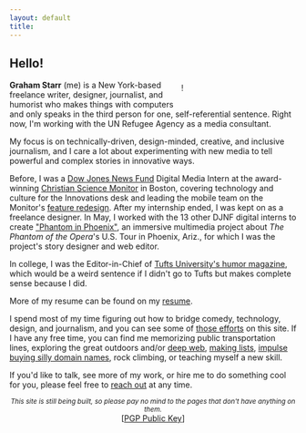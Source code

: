 ```yaml
---
layout: default
title: 
---
```


## Hello!

<marquee direction="right" loop="1" style="float:right;width:40%;margin-bottom:20px;margin-top:5px">
<img src="http://gstarr.me/projects/images/me.jpg" alt="it me!" title="Photo credit: Kristie Chua"> 
</marquee>   

   


**Graham Starr** (me) is a New York-based freelance writer, designer, journalist, and humorist who makes things with computers and only speaks in the third person for one, self-referential sentence. Right now, I'm working with the UN Refugee Agency as a media consultant.  

My focus is on technically-driven, design-minded, creative, and inclusive journalism, and I care a lot about experimenting with new media to tell powerful and complex stories in innovative ways.  

Before, I was a [Dow Jones News Fund](http://www.newsfund.org/) Digital Media Intern at the award-winning [Christian Science Monitor](http://www.csmonitor.com/About/People/Graham-Starr) in Boston, covering technology and culture for the Innovations desk and leading the mobile team on the Monitor's [feature redesign](http://gstarr.me/projects/design). After my internship ended, I was kept on as a freelance designer.  In May, I worked with the 13 other DJNF digital interns to create ["Phantom in Phoenix"](http://djnf.atavist.com/), an immersive multimedia project about *The Phantom of the Opera*'s U.S. Tour in Phoenix, Ariz., for which I was the project's story designer and web editor.  

In college, I was the Editor-in-Chief of [Tufts University's humor magazine](http://www.tuftszamboni.com/), which would be a weird sentence if I didn't go to Tufts but makes complete sense because I did.   

More of my resume can be found on my [resume](http://gstarr.me/projects/resume).  

I spend most of my time figuring out how to bridge comedy, technology, design, and journalism, and you can see some of [those efforts](http://gstarr.me/projects/misc) on this site. If I have any free time, you can find me memorizing public transportation lines, exploring the great outdoors and/or [deep web](http://www.cachemonet.com/), [making lists](http://www.gstarr.me/projects), [impulse buying silly domain names](http://beyonce.horse/), rock climbing, or teaching myself a new skill.  

If you'd like to talk, see more of my work, or hire me to do something cool for you, please feel free to <a href="mailto:&#104;&#101;&#108;&#108;&#111;&#064;&#103;&#115;&#116;&#097;&#114;&#114;&#046;&#109;&#101;?subject=Hi%20Graham%21">reach out</a> at any time.  

<center><small><i>This site is still being built, so please pay no mind to the pages that don't have anything on them.</i></center></small>  

<center>[<a href="https://pgp.mit.edu/pks/lookup?op=get&search=0xDB0D92DF71F4416F">PGP Public Key</a>]</center>

<div class="home">
<!--
  <div class="posts">
    {% for post in paginator.posts %}
      <div class="post py3">
        <p class="post-meta">{{ post.date | date: site.date_format }}</p>
        <a href="{{ post.url | prepend: site.baseurl }}" class="post-link"><h3 class="h1 post-title">{{ post.title }}</h3></a>
        <p class="post-summary">
          {% if post.summary %}
            {{ post.summary }}
          {% else %}
            {{ post.excerpt }}
          {% endif %}
        </p>
      </div>
    {% endfor %}
  </div>

  {% include pagination.html %}
-->  
</div>

<script>
  (function(i,s,o,g,r,a,m){i['GoogleAnalyticsObject']=r;i[r]=i[r]||function(){
  (i[r].q=i[r].q||[]).push(arguments)},i[r].l=1*new Date();a=s.createElement(o),
  m=s.getElementsByTagName(o)[0];a.async=1;a.src=g;m.parentNode.insertBefore(a,m)
  })(window,document,'script','//www.google-analytics.com/analytics.js','ga');

  ga('create', 'UA-57711230-4', 'auto');
  ga('send', 'pageview');

</script>
